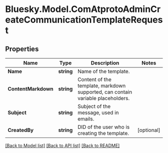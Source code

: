 # Bluesky.Model.ComAtprotoAdminCreateCommunicationTemplateRequest

## Properties

Name | Type | Description | Notes
------------ | ------------- | ------------- | -------------
**Name** | **string** | Name of the template. | 
**ContentMarkdown** | **string** | Content of the template, markdown supported, can contain variable placeholders. | 
**Subject** | **string** | Subject of the message, used in emails. | 
**CreatedBy** | **string** | DID of the user who is creating the template. | [optional] 

[[Back to Model list]](../README.md#documentation-for-models) [[Back to API list]](../README.md#documentation-for-api-endpoints) [[Back to README]](../README.md)

